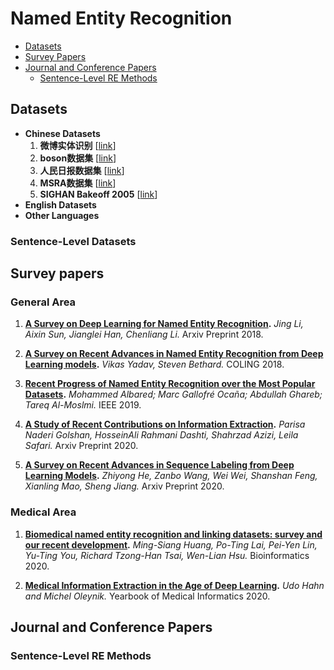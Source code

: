 # Named Entity Recognition
* [Datasets](#datasets)
* [Survey Papers](#survey-papers)
* [Journal and Conference Papers](#journal-and-conference-papers)
   * [Sentence-Level RE Methods](#sentence-level-re-methods)

## Datasets

* **Chinese Datasets**
  1. **微博实体识别** [[link](https://github.com/hltcoe/golden-horse)]
  2. **boson数据集** [[link](https://github.com/InsaneLife/ChineseNLPCorpus/tree/master/NER/boson)]
  3. **人民日报数据集** [[link](https://github.com/InsaneLife/ChineseNLPCorpus/tree/master/NER/renMinRiBao)]
  4. **MSRA数据集** [[link](https://github.com/InsaneLife/ChineseNLPCorpus/tree/master/NER/MSRA)]
  5. **SIGHAN Bakeoff 2005** [[link](http://sighan.cs.uchicago.edu/bakeoff2005/)] 
* **English Datasets**
* **Other Languages**





### Sentence-Level Datasets

## Survey papers

### General Area
1. **[A Survey on Deep Learning for Named Entity Recognition](https://arxiv.org/abs/1812.09449).**
   _Jing Li, Aixin Sun, Jianglei Han, Chenliang Li._ Arxiv Preprint 2018.

2. **[A Survey on Recent Advances in Named Entity Recognition from Deep Learning models](https://www.aclweb.org/anthology/C18-1182/).**
   _Vikas Yadav, Steven Bethard._ COLING 2018.
3. **[Recent Progress of Named Entity Recognition over the Most Popular Datasets](https://ieeexplore.ieee.org/abstract/document/9035170).**
   _Mohammed Albared; Marc Gallofré Ocaña; Abdullah Ghareb; Tareq Al-Moslmi._ IEEE 2019.
4. **[A Study of Recent Contributions on Information Extraction](https://arxiv.org/abs/1803.05667).**
   _Parisa Naderi Golshan, HosseinAli Rahmani Dashti, Shahrzad Azizi, Leila Safari._ Arxiv Preprint 2020.
5. **[A Survey on Recent Advances in Sequence Labeling from Deep Learning Models](https://arxiv.org/abs/2011.06727).**
   _Zhiyong He, Zanbo Wang, Wei Wei, Shanshan Feng, Xianling Mao, Sheng Jiang._ Arxiv Preprint 2020.


### Medical Area
1. **[Biomedical named entity recognition and linking datasets: survey and our recent development](https://academic.oup.com/bib/advance-article-abstract/doi/10.1093/bib/bbaa054/5850239).**
   _Ming-Siang Huang, Po-Ting Lai, Pei-Yen Lin, Yu-Ting You, Richard Tzong-Han Tsai, Wen-Lian Hsu._ Bioinformatics 2020.

2. **[Medical Information Extraction in the Age of Deep Learning](https://www.ncbi.nlm.nih.gov/pmc/articles/PMC7442512/).**
   _Udo Hahn and Michel Oleynik._ Yearbook of Medical Informatics 2020.
   



## Journal and Conference Papers

### Sentence-Level RE Methods